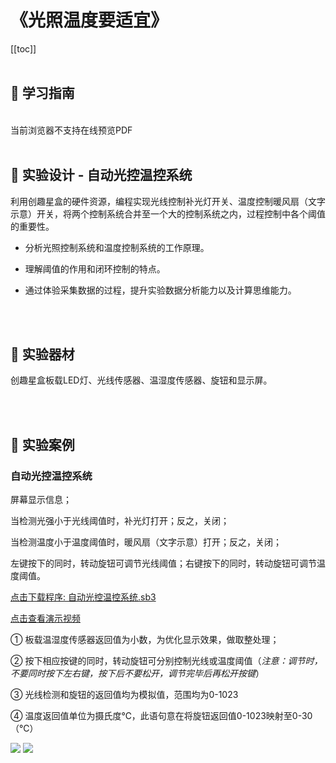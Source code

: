 # 《光照温度要适宜》

[[toc]]
<br><br>

## 📒 学习指南

<br>
<object data="/tutorial/starbox_yj/pdf/第19课光照温度要适宜.pdf" type="application/pdf" width=1200 height=800 name="光照温度要适宜">
当前浏览器不支持在线预览PDF
</object>

<br>
<br>

## 📐 实验设计 - 自动光控温控系统

利用创趣星盒的硬件资源，编程实现光线控制补光灯开关、温度控制暖风扇（文字示意）开关，将两个控制系统合并至一个大的控制系统之内，过程控制中各个阈值的重要性。

- 分析光照控制系统和温度控制系统的工作原理。

- 理解阈值的作用和闭环控制的特点。

- 通过体验采集数据的过程，提升实验数据分析能力以及计算思维能力。

<br><br>

## 🧰 实验器材

创趣星盒板载LED灯、光线传感器、温湿度传感器、旋钮和显示屏。

<br><br>

## 🌰 实验案例

### 自动光控温控系统

屏幕显示信息；

当检测光强小于光线阈值时，补光灯打开；反之，关闭；

当检测温度小于温度阈值时，暖风扇（文字示意）打开；反之，关闭；

左键按下的同时，转动旋钮可调节光线阈值；右键按下的同时，转动旋钮可调节温度阈值。

<a href="/tutorial/starbox_yj/sb3/05/自动光控温控系统.sb3">点击下载程序: 自动光控温控系统.sb3</a>

<a href="https://www.cfunworld.com" target="_blank">点击查看演示视频</a>

① 板载温湿度传感器返回值为小数，为优化显示效果，做取整处理；

② 按下相应按键的同时，转动旋钮可分别控制光线或温度阈值（*注意：调节时，不要同时按下左右键，按下后不要松开，调节完毕后再松开按键*）

③ 光线检测和旋钮的返回值均为模拟值，范围均为0-1023

④ 温度返回值单位为摄氏度℃，此语句意在将旋钮返回值0-1023映射至0-30（℃）

<img src="/images/05/自动光控温控系统1.png">

<img src="/images/05/自动光控温控系统2.png">








